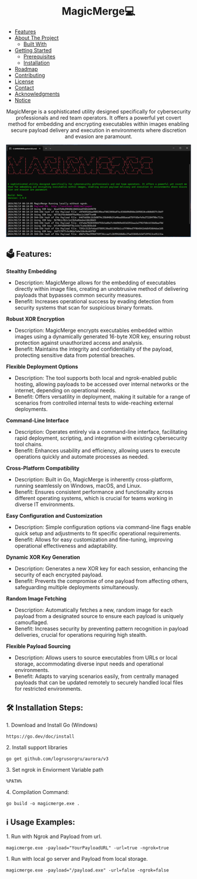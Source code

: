                               
<h1 align="center" style="font-weight: bold;">MagicMerge💻</h1>

- [Features](#features)
- [About The Project](#about-the-project)
  - [Built With](#built-with)
- [Getting Started](#getting-started)
  - [Prerequisites](#prerequisites)
  - [Installation](#installation)
- [Roadmap](#roadmap)
- [Contributing](#contributing)
- [License](#license)
- [Contact](#contact)
- [Acknowledgments](#acknowledgments)
- [Notice](#notice)


<p align="center">MagicMerge is a sophisticated utility designed specifically for cybersecurity professionals and red team operators. It offers a powerful yet covert method for embedding and encrypting executables within images enabling secure payload delivery and execution in environments where discretion and evasion are paramount.</p>



![Product Screenshot](https://raw.githubusercontent.com/mrfr05t/MagicMerge/main/screenshot.png)



<h2>🗳️ Features:</h2>

**Stealthy Embedding**
- Description: MagicMerge allows for the embedding of executables directly within image files, creating an unobtrusive method of delivering payloads that bypasses common security measures.
- Benefit: Increases operational success by evading detection from security systems that scan for suspicious binary formats.

**Robust XOR Encryption**
- Description: MagicMerge encrypts executables embedded within images using a dynamically generated 16-byte XOR key, ensuring robust protection against unauthorized access and analysis.
- Benefit: Maintains the integrity and confidentiality of the payload, protecting sensitive data from potential breaches.

**Flexible Deployment Options**
- Description: The tool supports both local and ngrok-enabled public hosting, allowing payloads to be accessed over internal networks or the internet, depending on operational needs.
- Benefit: Offers versatility in deployment, making it suitable for a range of scenarios from controlled internal tests to wide-reaching external deployments.

**Command-Line Interface**
- Description: Operates entirely via a command-line interface, facilitating rapid deployment, scripting, and integration with existing cybersecurity tool chains.
- Benefit: Enhances usability and efficiency, allowing users to execute operations quickly and automate processes as needed.

**Cross-Platform Compatibility**
- Description: Built in Go, MagicMerge is inherently cross-platform, running seamlessly on Windows, macOS, and Linux.
- Benefit: Ensures consistent performance and functionality across different operating systems, which is crucial for teams working in diverse IT environments.

**Easy Configuration and Customization**
- Description: Simple configuration options via command-line flags enable quick setup and adjustments to fit specific operational requirements.
- Benefit: Allows for easy customization and fine-tuning, improving operational effectiveness and adaptability.

**Dynamic XOR Key Generation**
- Description: Generates a new XOR key for each session, enhancing the security of each encrypted payload.
- Benefit: Prevents the compromise of one payload from affecting others, safeguarding multiple deployments simultaneously.

**Random Image Fetching**
- Description: Automatically fetches a new, random image for each payload from a designated source to ensure each payload is uniquely camouflaged.
- Benefit: Increases security by preventing pattern recognition in payload deliveries, crucial for operations requiring high stealth.

**Flexible Payload Sourcing**
- Description: Allows users to source executables from URLs or local storage, accommodating diverse input needs and operational environments.
- Benefit: Adapts to varying scenarios easily, from centrally managed payloads that can be updated remotely to securely handled local files for restricted environments.


<h2>🛠️ Installation Steps:</h2>

<p>1. Download and Install Go (Windows)</p>

```
https://go.dev/doc/install
```

<p>2. Install support libraries</p>

```
go get github.com/logrusorgru/aurora/v3
```

<p>3. Set ngrok in Enviorment Variable path</p>

```
%PATH% 
```

<p>4. Compilation Command:</p>

```
go build -o magicmerge.exe .
```

<h2>ℹ️ Usage Examples:</h2>

<p>1. Run with Ngrok and Payload from url.</p>

```
magicmerge.exe -payload="YourPayloadURL" -url=true -ngrok=true
```
<p>1. Run with local go server and Payload from local storage.</p>

```
magicmerge.exe -payload="/payload.exe" -url=false -ngrok=false
```
